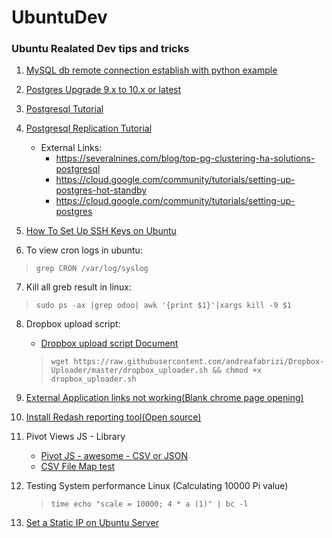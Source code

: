 # UbuntuDev

### Ubuntu Realated Dev tips and tricks

1. [MySQL db remote connection establish with python example](mysql%20db%20remote%20connection%20establish%20with%20python%20example.txt)

2. [Postgres Upgrade 9.x to 10.x or latest](Postgres_upgrade_9.x%20to%2010.x.md)

3. [Postgresql Tutorial](https://www.systemcodegeeks.com/databases/postgresql/postgresql-database-tutorial/)

4. [Postgresql Replication Tutorial](https://www.systemcodegeeks.com/databases/postgresql/postgresql-hot-standby-database-replication/)
   - External Links:
     * https://severalnines.com/blog/top-pg-clustering-ha-solutions-postgresql
     * https://cloud.google.com/community/tutorials/setting-up-postgres-hot-standby
     * https://cloud.google.com/community/tutorials/setting-up-postgres

5. [How To Set Up SSH Keys on Ubuntu](rsync_ssh_copy_commands.sh)

6. To view cron logs in ubuntu:
> `grep CRON /var/log/syslog`

7. Kill all greb result in linux:
> `sudo ps -ax |grep odoo| awk '{print $1}'|xargs kill -9 $1`

8. Dropbox upload script:
   * [Dropbox upload script Document](https://www.addictivetips.com/ubuntu-linux-tips/use-dropbox-from-the-linux-command-line/)
   > `wget https://raw.githubusercontent.com/andreafabrizi/Dropbox-Uploader/master/dropbox_uploader.sh && chmod +x dropbox_uploader.sh`
    
9. [External Application links not working(Blank chrome page opening)](https://askubuntu.com/questions/689449/external-links-are-opened-as-blank-tabs-in-new-browser-window-in-chrome)
    

10. [Install Redash reporting tool(Open source)](Redash/)

11. Pivot Views JS - Library
    * [Pivot JS - awesome - CSV or JSON](https://pivottable.js.org/examples/index.html)
    * [CSV File Map test](https://pivottable.js.org/examples/mps_csv.html)

12. Testing System performance Linux (Calculating 10000 Pi value)
    > `time echo "scale = 10000; 4 * a (1)" | bc -l`

13. [Set a Static IP on Ubuntu Server](https://www.howtoforge.com/linux-basics-set-a-static-ip-on-ubuntu)

